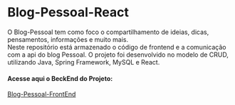 # Blog-Pessoal-React
O Blog-Pessoal tem como foco o compartilhamento de ideias, dicas, pensamentos, informações e muito mais. 
<br>
Neste repositório está armazenado o código de frontend e a comunicação com a api do blog Pessoal. O projeto foi desenvolvido no modelo de CRUD, utilizando Java, Spring Framework, MySQL e React.

#### Acesse aqui o BeckEnd do Projeto: 
<a href="https://github.com/CatianeNascimento/Blog-Pessoal">Blog-Pessoal-FrontEnd<a/>
